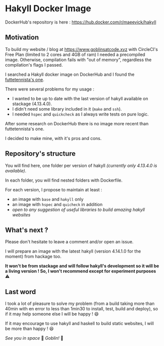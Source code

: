 # Hakyll Docker Image

DockerHub's repository is here : <a href="https://hub.docker.com/r/maeevick/hakyll" target="_blank">https://hub.docker.com/r/maeevick/hakyll</a>

## Motivation

To build my website / blog at <a href="https://www.goblinsatcode.xyz/" target="_blank">https://www.goblinsatcode.xyz</a> with CircleCI's Free Plan (limited to 2 cores and 4GB of ram) I needed a precompiled image. Otherwise, compilation fails with "out of memory", regardless the compilation's flags I passed.

I searched a Hakyll docker image on DockerHub and I found the <a href="https://hub.docker.com/r/futtetennista/hakyll" target="_blank">futtetennista's one</a>. 

There were several problems for my usage : 

- I wanted to be up to date with the last version of hakyll available on stackage (4.13.4.0).
- I didn't need some library included in it (`make` and `ssh`).
- I needed `hspec` and `quickcheck` as I always write tests on pure logic.

After some research on DockerHub there is no image more recent than futtetennista's one.

I decided to make mine, with it's pros and cons.

## Repository's structure

You will find here, one folder per version of hakyll _(currently only 4.13.4.0 is available)_.

In each folder, you will find nested folders with Dockerfile.

For each version, I propose to maintain at least :

- an image with `base` and `hakyll` only
- an image with `hspec` and `quicheck` in addition
- _open to any suggestion of useful libraries to build amazing hakyll websites_ 

## What's next ?

Please don't hesitate to leave a comment and/or open an issue.

I will prepare an image with the latest hakyll (version 4.14.1.0 for the moment) from hackage too.

__It won't be from stackage and will follow hakyll's development so it will be a living version ! So, I won't recommend except for experiment purposes__ :warning:

## Last word

I took a lot of pleasure to solve my problem (from a build taking more than 40min with en error to less than 1min30 to install, test, build and deploy), so if it may help someone else I will be happy ! :smile:

If it may encourage to use hakyll and haskell to build static websites, I will be more than happy ! :satisfied:

_See you in space_ :rocket: _Goblin!_ :japanese_goblin:


